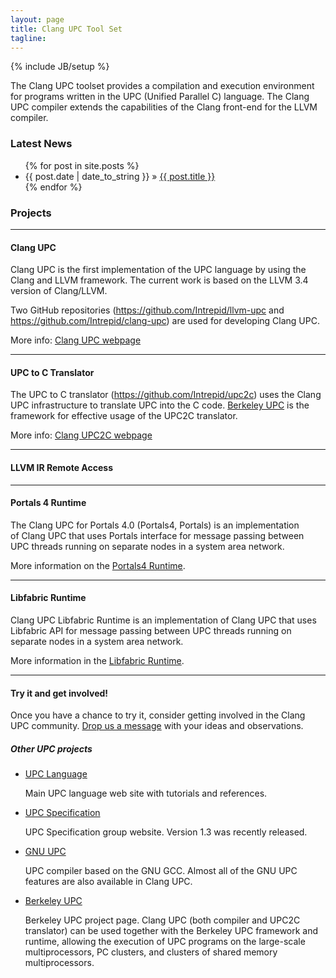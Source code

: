```yaml
---
layout: page
title: Clang UPC Tool Set
tagline: 
---
```

{% include JB/setup %}

The Clang UPC toolset provides a compilation and execution environment for
programs written in the UPC (Unified Parallel C) language. The Clang UPC compiler
extends the capabilities of the Clang front-end for the LLVM compiler.

### Latest News
<ul class="posts">
  {% for post in site.posts %}
    <li><span>{{ post.date | date_to_string }}</span> &raquo; 
    <a href="{{ BASE_PATH }}{{ post.url }}">{{ post.title }}</a></li>
  {% endfor %}
</ul>

### Projects
- - -

#### Clang UPC

Clang UPC is the first implementation of the UPC language by using the Clang
and LLVM framework.  The current work is based on the LLVM 3.4 version of
Clang/LLVM.

Two GitHub repositories (https://github.com/Intrepid/llvm-upc and
https://github.com/Intrepid/clang-upc) are used for developing Clang UPC.

More info: [Clang UPC webpage](/clang-upc/)

- - -

#### UPC to C Translator

The UPC to C translator (https://github.com/Intrepid/upc2c) uses the
Clang UPC infrastructure to translate UPC into the C code.
[Berkeley UPC](http://upc.lbl.gov) is the framework for effective usage
of the UPC2C translator.

More info: [Clang UPC2C webpage](/clang-upc2c/)

- - -

#### LLVM IR Remote Access

- - -

#### Portals 4 Runtime

The Clang UPC for Portals 4.0 (Portals4, Portals) is an implementation          
of Clang UPC that uses Portals interface for message passing between            
UPC threads running on separate nodes in a system area network.

More information on the [Portals4 Runtime](/portals4/index.html).

- - -


#### Libfabric Runtime

Clang UPC Libfabric Runtime is an implementation of Clang UPC that uses
Libfabric API for message passing between UPC threads running on separate nodes
in a system area network.

More information in the [Libfabric Runtime](/libfabric/index.html).

- - -

#### Try it and get involved!

Once you have a chance to try it, consider getting involved in the Clang UPC
community.  <a href="mailto:info@intrepid.com">Drop us a message</a> with your ideas and observations.

##### Other UPC projects

* [UPC Language](http://upc-lang.org)

  Main UPC language web site with tutorials and references.

* [UPC Specification](http://code.google.com/p/upc-specification/)

  UPC Specification group website.  Version 1.3 was recently released.

* [GNU UPC](http://www.gccupc.org)

  UPC compiler based on the GNU GCC.  Almost all of the GNU UPC features
  are also available in Clang UPC.

* [Berkeley UPC](http://upc.lbl.gov/)

  Berkeley UPC project page.  Clang UPC (both compiler and UPC2C translator)
  can be used together with the Berkeley UPC framework and runtime, allowing
  the execution of UPC programs on the large-scale multiprocessors,
  PC clusters, and clusters of shared memory multiprocessors.

